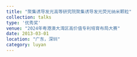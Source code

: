 ```yaml
---
title: "聚集诱导发光高等研究院聚集诱导发光荧光纳米颗粒"
collection: talks
type: '优秀奖'
venue: "2024年粤港澳大湾区高价值专利培育布局大赛"
date: 2013-03-01
location: "广东，深圳"
category: luyan
---
```

